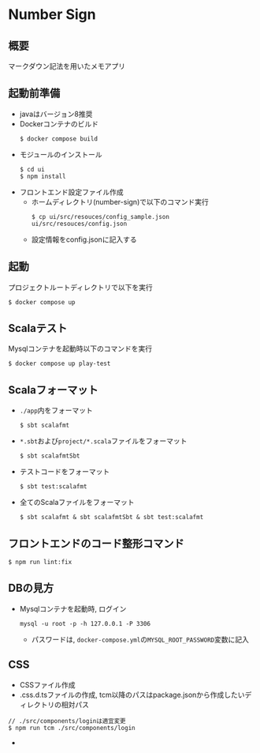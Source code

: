 # Number Sign

## 概要
マークダウン記法を用いたメモアプリ

## 起動前準備
- javaはバージョン8推奨
- Dockerコンテナのビルド
  ```
  $ docker compose build
  ```
- モジュールのインストール
  ```
  $ cd ui
  $ npm install
  ```
- フロントエンド設定ファイル作成
  - ホームディレクトリ(number-sign)で以下のコマンド実行
    ```
    $ cp ui/src/resouces/config_sample.json ui/src/resouces/config.json
    ```
  - 設定情報をconfig.jsonに記入する

## 起動
プロジェクトルートディレクトリで以下を実行
```
$ docker compose up
```

## Scalaテスト
Mysqlコンテナを起動時以下のコマンドを実行
```
$ docker compose up play-test
```

## Scalaフォーマット
- `./app`内をフォーマット
  ```
  $ sbt scalafmt
  ```
- `*.sbt`および`project/*.scala`ファイルをフォーマット
  ```
  $ sbt scalafmtSbt
  ```
- テストコードをフォーマット
  ```
  $ sbt test:scalafmt
  ```
- 全てのScalaファイルをフォーマット
  ```
  $ sbt scalafmt & sbt scalafmtSbt & sbt test:scalafmt
  ```

## フロントエンドのコード整形コマンド
```
$ npm run lint:fix
```

## DBの見方
- Mysqlコンテナを起動時, ログイン
  ```
  mysql -u root -p -h 127.0.0.1 -P 3306
  ```
  - パスワードは, `docker-compose.yml`の`MYSQL_ROOT_PASSWORD`変数に記入

## CSS
- CSSファイル作成
- .css.d.tsファイルの作成, tcm以降のパスはpackage.jsonから作成したいディレクトリの相対パス
```
// ./src/components/loginは適宜変更
$ npm run tcm ./src/components/login
```
- 
